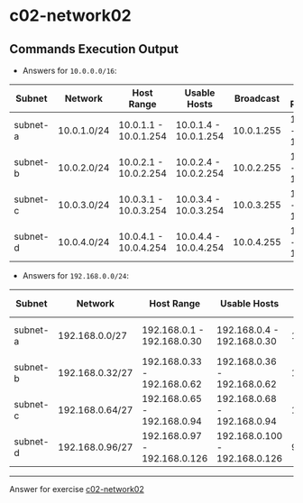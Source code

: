 # c02-network02

## Commands Execution Output

- Answers for `10.0.0.0/16`:

|Subnet|Network|Host Range|Usable Hosts|Broadcast|AWS Reserved|
|---|---|---|---|---|---|
|subnet-a| 10.0.1.0/24 | 10.0.1.1 - 10.0.1.254 | 10.0.1.4 - 10.0.1.254 | 10.0.1.255 | 10.0.1.1 - 10.0.1.3
|subnet-b| 10.0.2.0/24 | 10.0.2.1 - 10.0.2.254 | 10.0.2.4 - 10.0.2.254 | 10.0.2.255 | 10.0.2.1 - 10.0.2.3
|subnet-c| 10.0.3.0/24 | 10.0.3.1 - 10.0.3.254 | 10.0.3.4 - 10.0.3.254 | 10.0.3.255 | 10.0.3.1 - 10.0.3.3
|subnet-d| 10.0.4.0/24 | 10.0.4.1 - 10.0.4.254 | 10.0.4.4 - 10.0.4.254 | 10.0.4.255 | 10.0.4.1 - 10.0.4.3

- Answers for `192.168.0.0/24`:

|Subnet|Network|Host Range|Usable Hosts|Broadcast|AWS Reserved|
|---|---|---|---|---|---|
|subnet-a| 192.168.0.0/27  | 192.168.0.1 - 192.168.0.30 | 192.168.0.4 - 192.168.0.30    | 192.168.0.31 | 192.168.0.1 - 192.168.0.3
|subnet-b| 192.168.0.32/27 | 192.168.0.33 - 192.168.0.62 | 192.168.0.36 - 192.168.0.62   | 192.168.0.63 | 192.168.0.33 - 192.168.0.35
|subnet-c| 192.168.0.64/27 | 192.168.0.65 - 192.168.0.94 | 192.168.0.68 - 192.168.0.94   | 192.168.0.95 | 192.168.0.65 - 192.168.0.67
|subnet-d| 192.168.0.96/27 | 192.168.0.97 - 192.168.0.126 | 192.168.0.100 - 192.168.0.126 | 92.168.0.127 | 192.168.0.97 - 192.168.0.99

<!-- Don't change anything below this point-->
***
Answer for exercise [c02-network02](https://github.com/devopsacademyau/academy/blob/893381c6f0b69434d9e8597d3d4b1c17f9bc1371/classes/02class/exercises/c02-network02/README.md)